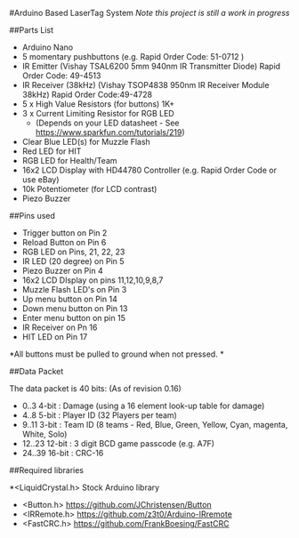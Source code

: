 #Arduino Based LaserTag System
*Note this project is still a work in progress*


##Parts List

* Arduino Nano
* 5 momentary pushbuttons (e.g. Rapid Order Code: 51-0712 )
* IR Emitter (Vishay TSAL6200 5mm 940nm IR Transmitter Diode) Rapid Order Code:  49-4513
* IR Receiver (38kHz) (Vishay TSOP4838 950nm IR Receiver Module 38kHz) Rapid Order Code:49-4728 
* 5 x High Value Resistors (for buttons) 1K+
* 3 x Current Limiting Resistor for RGB LED 
  * (Depends on your LED datasheet - See https://www.sparkfun.com/tutorials/219) 
* Clear Blue LED(s) for Muzzle Flash
* Red LED for HIT
* RGB LED for Health/Team
* 16x2 LCD Display with HD44780 Controller (e.g. Rapid Order Code or use eBay)
* 10k Potentiometer (for LCD contrast)
* Piezo Buzzer


##Pins used

* Trigger button on Pin 2
* Reload Button on Pin 6
* RGB LED on Pins, 21, 22, 23
* IR LED (20 degree) on Pin 5
* Piezo Buzzer on Pin 4
* 16x2 LCD DIsplay on pins 11,12,10,9,8,7
* Muzzle Flash LED's on Pin 3
* Up menu button on Pin 14
* Down menu button on Pin 13
* Enter menu button on pin 15
* IR Receiver on Pn 16
* HIT LED on Pin 17

*All buttons must be pulled to ground when not pressed. *


##Data Packet

The data packet is 40 bits: (As of revision 0.16)

* 0..3     4-bit  : Damage (using a 16 element look-up table for damage) 
* 4..8     5-bit  : Player ID (32 Players per team)
* 9..11    3-bit  : Team ID (8 teams - Red, Blue, Green, Yellow, Cyan, magenta, White, Solo)
* 12..23   12-bit : 3 digit BCD game passcode (e.g. A7F)      
* 24..39   16-bit : CRC-16


##Required libraries

*<LiquidCrystal.h>  Stock Arduino library
* <Button.h>         https://github.com/JChristensen/Button
* <IRRemote.h>       https://github.com/z3t0/Arduino-IRremote
* <FastCRC.h>        https://github.com/FrankBoesing/FastCRC




